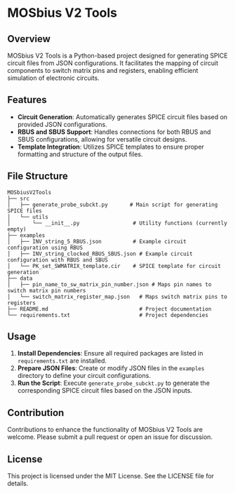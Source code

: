 # MOSbius V2 Tools

## Overview
MOSbius V2 Tools is a Python-based project designed for generating SPICE circuit files from JSON configurations. It facilitates the mapping of circuit components to switch matrix pins and registers, enabling efficient simulation of electronic circuits.

## Features
- **Circuit Generation**: Automatically generates SPICE circuit files based on provided JSON configurations.
- **RBUS and SBUS Support**: Handles connections for both RBUS and SBUS configurations, allowing for versatile circuit designs.
- **Template Integration**: Utilizes SPICE templates to ensure proper formatting and structure of the output files.

## File Structure
```
MOSbiusV2Tools
├── src
│   ├── generate_probe_subckt.py       # Main script for generating SPICE files
│   └── utils
│       └── __init__.py                 # Utility functions (currently empty)
├── examples
│   ├── INV_string_5_RBUS.json          # Example circuit configuration using RBUS
│   ├── INV_string_clocked_RBUS_SBUS.json # Example circuit configuration with RBUS and SBUS
│   └── PK_set_SWMATRIX_template.cir    # SPICE template for circuit generation
├── data
│   ├── pin_name_to_sw_matrix_pin_number.json # Maps pin names to switch matrix pin numbers
│   └── switch_matrix_register_map.json   # Maps switch matrix pins to registers
├── README.md                             # Project documentation
└── requirements.txt                      # Project dependencies
```

## Usage
1. **Install Dependencies**: Ensure all required packages are listed in `requirements.txt` are installed.
2. **Prepare JSON Files**: Create or modify JSON files in the `examples` directory to define your circuit configurations.
3. **Run the Script**: Execute `generate_probe_subckt.py` to generate the corresponding SPICE circuit files based on the JSON inputs.

## Contribution
Contributions to enhance the functionality of MOSbius V2 Tools are welcome. Please submit a pull request or open an issue for discussion.

## License
This project is licensed under the MIT License. See the LICENSE file for details.